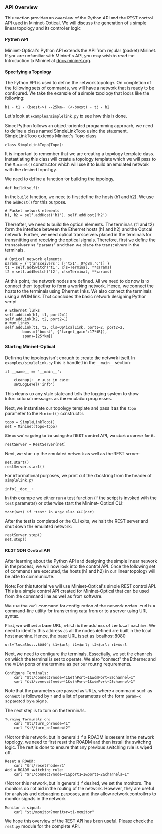 ### API Overview

This section provides an overview of the Python API and the
REST control API used in Mininet-Optical. We will discuss the
generation of a simple linear topology and its controller logic.

#### Python API

Mininet-Optical's Python API extends the API from regular (packet)
Mininet. If you are unfamiliar with Mininet's API, you may wish to
read the Introduction to Mininet at
[docs.mininet.org](http://docs.mininet.org).

#### Specifying a Topology

The Python API is used to define the network topology. On completion of
the following sets of commands, we will have a network that is ready
to be configured. We take the example of a simple topology that
looks like the following:

	h1 - t1 - (boost->) --25km-- (<-boost) - t2 - h2

Let's look at `examples/simplelink.py` to see how this is done.

Since Python follows an object-oriented programming approach, we need
to define a class named SimpleLinkTopo using the
statement. SimpleLinkTopo extends Mininet's Topo class.

	class SimpleLinkTopo(Topo):

It is important to remember that we are creating a topology
template class. Instantiating this class will create a
topology template which we will pass to the `Mininet()`
constructor which will use it to build an emulated network
with the desired topology.

We need to define a function for building the topology.

	def build(self):
	
In the `build` function, we need to first define the hosts (h1 and
h2). We use the `addHost()` for this purpose.

	# Packet network elements
	h1, h2 = self.addHost('h1'), self.addHost('h2')
	
Thereafter, we need to build the optical elements. The terminals (t1
and t2) form the interface between the Ethernet hosts (h1 and h2) and
the Optical network. Further, we need optical transceivers placed in
the terminals for transmitting and receiving the optical
signals. Therefore, first we define the transceivers as "params" and
then we place the transceivers in the terminals.

	# Optical network elements
	params = {'transceivers': [('tx1', 0*dBm,'C')] }
	t1 = self.addSwitch('t1', cls=Terminal, **params)
	t2 = self.addSwitch('t2', cls=Terminal, **params)


At this point, the network nodes are defined. All we need to do now is
to connect them together to form a working network. Hence, we connect
the hosts to the terminals using Ethernet links. We also connect the
terminals using a WDM link. That concludes the basic network designing
Python script.

	# Ethernet links
	self.addLink(h1, t1, port2=1)
	self.addLink(h2, t2, port2=1)
	# WDM links
	self.addLink(t1, t2, cls=OpticalLink, port1=2, port2=2,
			boost=('boost', {'target_gain':17*dB}),
			spans=[25*km])

#### Starting Mininet-Optical

Defining the topology isn't enough to create the network itself.
In `examples/simplelink.py` this is handled in the `__main__`
section:

    if __name__ == '__main__':

        cleanup()  # Just in case!
        setLogLevel('info')

This cleans up any stale state and tells the logging system
to show informational messages as the emulation progresses.

Next, we instantiate our topology template and pass it as
the `topo` parameter to the `Mininet()` constructor.

    topo = SimpleLinkTopo()
    net = Mininet(topo=topo)

Since we're going to be using the REST control API, we start
a server for it.

    restServer = RestServer(net)

Next, we start up the emulated network as well as the REST server:

    net.start()
    restServer.start()

For informational purposes, we print out the docstring from the
header of `simplelink.py`

    info(__doc__)

In this example we either run a test function (if the script is
invoked with the `test` parameter) or otherwise start the Mininet-
Optical CLI:

    test(net) if 'test' in argv else CLI(net)

After the test is completed or the CLI exits, we halt the REST
server and shut down the emulated network:

    restServer.stop()
    net.stop()

#### REST SDN Control API

After learning about the Python API and designing the simple linear
network in the process, we will now look into the control API. Once
the following set of commands are executed, the hosts (h1 and h2) in
our linear topology will be able to communicate.

Note: For this tutorial we will use Mininet-Optical's simple REST
control API. This is a simple control API created for Mininet-Optical
that can be used from the command line as well as from software.

We use the `curl` command for configuration of the network nodes. curl
is a command-line utility for transferring data from or to a server
using URL syntax.

First, we will set a base URL, which is the address of the local
machine. We need to identify this address as all the nodes defined are
built in the local host machine. Hence, the base URL is set as
localhost:8080

	url="localhost:8080"; t1=$url; t2=$url; t3=$url; r1=$url
	
Next, we need to configure the terminals. Essectially, we set
the channels on which the terminal is set to operate. We also
"connect" the Ethernet and the WDM ports of the terminal as per our
routing requirements.

	Configure Terminals:
		curl "$t1/connect?node=t1&ethPort=1&wdmPort=2&channel=1"
		curl "$t2/connect?node=t1&ethPort=1&wdmPort=2&channel=1"

Note that the parameters are passed as URLs, where a command such as
`connect` is followed by `?` and a list of parameters of the form
`param=x` separated by `&` signs.

The next step is to turn on the terminals.

	Turning Terminals on:
		curl "$t1/turn_on?node=t1"
		curl "$t2/turn_on?node=t2"
	
(Not for this network, but in general:) If a ROADM is present in the
network topology, we need to first reset the ROADM and then install
the switching logic. The rest is done to ensure that any previous
switching rule is wiped off.

	Reset a ROADM:
		curl "$r1/reset?node=r1"
	Add a ROADM switching rule:
		curl "$r1/connect?node=r1&port1=1&port2=2&channels=1"

(Not for this network, but in general:) If desired, we set the
monitors. The monitors do not aid in the routing of the
network. However, they are useful for analysis and debugging
purposes, and they allow network controllers to monitor signals
in the network.

	Monitor a signal:
		curl "$t1/monitor?monitor=t1-monitor"
	
We hope this overview of the REST API has been useful.
Please check the `rest.py` module for the complete API.

